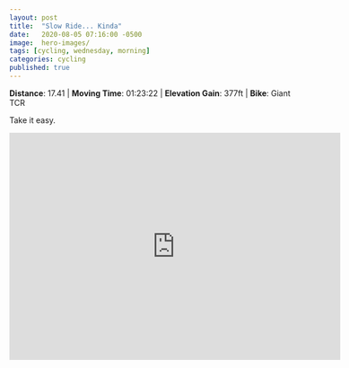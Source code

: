```yaml
---
layout: post
title:  "Slow Ride... Kinda"
date:   2020-08-05 07:16:00 -0500
image:  hero-images/
tags: [cycling, wednesday, morning]
categories: cycling
published: true
---
```


**Distance**: 17.41 | **Moving Time**: 01:23:22 | **Elevation Gain**: 377ft | **Bike**: Giant TCR

Take it easy.

<iframe height='405' width='590' max-width="100%" frameborder='0' allowtransparency='true' scrolling='no' src='https://www.strava.com/activities/3868065714/embed/d9800cfe5f313290b4cd4daad905bf26b6245c52'></iframe>
